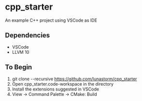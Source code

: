 # cpp_starter
An example C++ project using VSCode as IDE

## Dependencies
* VSCode
* LLVM 10

## To Begin
1. git clone --recursive https://github.com/lunastorm/cpp_starter
2. Open cpp_starter.code-workspace in the directory
3. Install the extensions suggested in VSCode
4. View -> Command Palette -> CMake: Build
